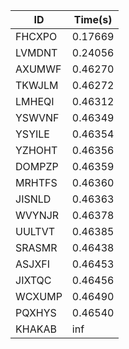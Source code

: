 |ID|Time(s)|
|-|-|
|FHCXPO|0.17669|
|LVMDNT|0.24056|
|AXUMWF|0.46270|
|TKWJLM|0.46272|
|LMHEQI|0.46312|
|YSWVNF|0.46349|
|YSYILE|0.46354|
|YZHOHT|0.46356|
|DOMPZP|0.46359|
|MRHTFS|0.46360|
|JISNLD|0.46363|
|WVYNJR|0.46378|
|UULTVT|0.46385|
|SRASMR|0.46438|
|ASJXFI|0.46453|
|JIXTQC|0.46456|
|WCXUMP|0.46490|
|PQXHYS|0.46540|
|KHAKAB|inf|
